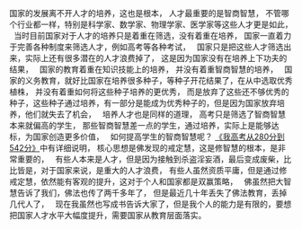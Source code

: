 国家的发展离不开人才的培养，这也是根本，
人才最重要的是智商智慧，
不管哪个行业都一样，特别是科学家、数学家、物理学家、医学家等这些人才更是如此，
&nbsp;
当时目前国家对于人才的培养只是着重在筛选，没有着重在培养，
国家一直着力于完善各种制度来筛选人才，例如高考等各种考试，
&nbsp;
国家只是把这些人才筛选出来，实际上还有很多潜在的人才浪费掉了，
这是因为国家没有在培养上下功夫的结果，
&nbsp;
国家的教育着重在知识技能上的培养，
并没有着重智商智慧的培养，
&nbsp;
国家的义务教育，就好比国家在培养很多种子，等种子开花结果了，在从中选取优秀植株，
并没有着重如何将这些种子培养的更优秀，
而是放弃了这些还不够优秀的种子，这些种子通过培养，有一部分是能成为优秀种子的，但是因为国家放弃培养，他们就失去了机会，
&nbsp;
培养人才也是同样的道理，
高考只是筛选了智商智慧本来就偏高的学生，
那些智商智慧差一点的学生，通过培养，实际上是能够达标，为国家创造更多价值，
&nbsp;
如何提高学生的智商智慧呢？
[《我高考从280分到542分》](https://www.kancloud.cn/luojiangtao/foshuoxuexi)中有详细说明，
核心思想是佛发现的戒定慧，这是修智慧的根本，是非常重要的，
&nbsp;
有些人本来是人才，但是因为接触到杀盗淫妄酒，最后变成废柴，比比皆是，对于国家来说，是重大的人才浪费，
有些人虽然资质平庸，但是通过修戒定慧，依然能有客观的提升，这对于个人和国家都是双赢策略，
&nbsp;
佛虽然把大智慧告诉了我们，佛法也传了两千多年了，
但是最近几十年丢失了佛法教育，丢掉几代人了，
&nbsp;
现在我虽然也写成书告诉大家了，但是我个人的能力是有限的，要想把国家人才水平大幅度提升，需要国家从教育层面落实。



